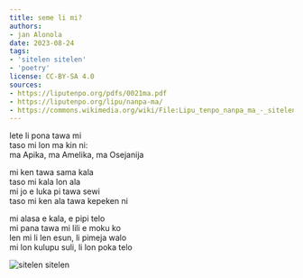 ```yaml
---
title: seme li mi?
authors:
- jan Alonola
date: 2023-08-24
tags:
- 'sitelen sitelen'
- 'poetry'
license: CC-BY-SA 4.0
sources:
- https://liputenpo.org/pdfs/0021ma.pdf
- https://liputenpo.org/lipu/nanpa-ma/
- https://commons.wikimedia.org/wiki/File:Lipu_tenpo_nanpa_ma_-_sitelen_sitelen.png
---
```


lete li pona tawa mi  
taso mi lon ma kin ni:  
ma Apika, ma Amelika, ma Osejanija

mi ken tawa sama kala  
taso mi kala lon ala  
mi jo e luka pi tawa sewi  
taso mi ken ala tawa kepeken ni

mi alasa e kala, e pipi telo  
mi pana tawa mi lili e moku ko  
len mi li len esun, li pimeja walo  
mi lon kulupu suli, li lon poka telo

![sitelen sitelen](https://upload.wikimedia.org/wikipedia/commons/5/55/Lipu_tenpo_nanpa_ma_-_sitelen_sitelen.png)